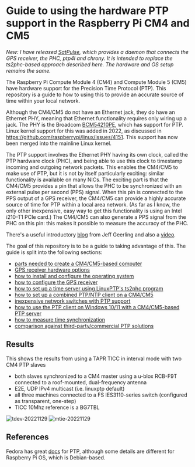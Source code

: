 # Guide to using the hardware PTP support in the Raspberry Pi CM4 and CM5

*New: I have released [SatPulse](https://satpulse.net), which provides a daemon that connects the GPS receiver, the PHC, ptp4l and chrony. It is intended to replace the ts2phc-based approach described here. The hardware and OS setup remains the same.*

The Raspberry Pi Compute Module 4 (CM4) and Compute Module 5 (CM5) have hardware support for the Precision Time Protocol (PTP). This repository is a guide to how to using this to provide an accurate source of time within your local network.

Although the CM4/CM5 do not have an Ethernet jack, they do have an Ethernet PHY, meaning that Ethernet functionality requires only wiring up a jack. The PHY is the Broadcom [BCM54210PE](https://www.broadcom.com/products/ethernet-connectivity/phy-and-poe/copper/gigabit/bcm54210), which has support for PTP. Linux kernel support for this was added in 2022, as discussed in https://github.com/raspberrypi/linux/issues/4151. This support has now been merged into the mainline Linux kernel.

The PTP support involves the Ethernet PHY having its own clock, called the PTP hardware clock (PHC), and being able to use this clock to timestamp incoming and outgoing network packets. This enables the CM4/CM5 to make use of PTP, but it is not by itself particularly exciting: similar functionality is available on many NICs. The exciting part is that the CM4/CM5 provides a pin that allows the PHC to be synchronized with an external pulse per second (PPS) signal. When this pin is connected to the PPS output of a GPS receiver, the CM4/CM5 can provide a highly accurate source of time for PTP within a local area network. (As far as I know, the only other inexpensive, easy way to get this functionality is using an Intel i210-T1 PCIe card.) The CM4/CM5 can also generate a PPS signal from the PHC on this pin: this makes it possible to measure the accuracy of the PHC.

There's a useful introductory [blog](https://www.jeffgeerling.com/blog/2022/ptp-and-ieee-1588-hardware-timestamping-on-raspberry-pi-cm4) from Jeff Geerling and also a [video](https://www.youtube.com/watch?v=RvnG-ywF6_s).

The goal of this repository is to be a guide to taking advantage of this. The guide is split into the following sections:

* [parts needed to create a CM4/CM5-based computer](computer.md)
* [GPS receiver hardware options](gps-hw.md)
* [how to install and configure the operating system](os.md)
* [how to configure the GPS receiver](gps-config.md)
* [how to set up a time server using LinuxPTP's ts2phc program](ts2phc.md)
* [how to set up a combined PTP/NTP client on a CM4/CM5](ptp-client.md)
* [inexpensive network switches with PTP support](switches.md)
* [how to use the PTP client on Windows 10/11 with a CM4/CM5-based PTP server](ptp-windows.md)
* [how to measure time synchronization](measure.md)
* [comparison against third-party/commercial PTP solutions](comparison.md)

## Results

This shows the results from using a TAPR TICC in interval mode with two CM4 PTP slaves 

- both slaves synchronized to a CM4 master using a u-blox RCB-F9T connected to a roof-mounted, dual-frequency antenna
- E2E, UDP IPv4 multicast (i.e. linuxptp default)
- all three machines connected to a FS IES3110-series switch (configured as transparent, one-step)
- TICC 10Mhz reference is a BG7TBL

![tdev-20221129](https://user-images.githubusercontent.com/499966/204719830-a2631c24-f9f0-4f81-bc41-e34bdd3bc6e9.png)
![mtie-20221129](https://user-images.githubusercontent.com/499966/204719880-3effc69f-ad6c-4d38-8f64-1ca5fad3a5b7.png)

## References

Fedora has great [docs](https://docs.fedoraproject.org/en-US/fedora/latest/system-administrators-guide/servers/Configuring_PTP_Using_ptp4l/) for PTP, although some details are different for Raspberry Pi OS, which is Debian-based.



